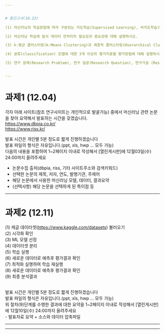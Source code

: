 ```yaml
---


# 중간고사(10.23)
 
(1) 머신러닝의 학습방법에 따라 구분되는 지도학습(Supervised Learning), 비지도학습(Unsupervised Learning) 및 강화학습 (Reinforcement Learning)의 차이에 대해 설명하시오.

(2) 머신러닝 학습에 앞서 데이터 전처리의 필요성과 중요성에 대해 설명하시오.

(3) k-평균 클러스터링(k-Means Clustering)과 계층적 클러스터링(Hierarchical Clustering)의 차이점을 설명하시오.

(4) 분류(classification) 모델에 대한 3개 이상의 평가지표별 평가방법에 대해 설명하시오.

(5) 연구 문제(Research Problem), 연구 질문(Research Question), 연구가설 (Research Hypothesis)의 차이점에 대해 설명하시오.


---
```



# 과제1 (12.04)

각자 아래 사이트(참조 연구사이트는 개인적으로 발굴가능) 중에서 머신러닝 관련 논문을 찾아 요약해서 발표하는 시간을 갖겠습니다.<br>
https://www.dbpia.co.kr/<br>
https://www.riss.kr/<br>

발표 시간은 개인별 5분 정도로 짧게 진행하겠습니다<br>
발표 파일의 형식은 자유입니다.(ppt, xls, hwp ... 모두 가능)<br>
다음의 내용을 포함하여 1~2페이지 이내로 작성해서 [열린게시판]에 12월03일(수) 24:00까지 올려주세요<br>
 - 논문수집 출처(dbpia, riss, 기타 사이트주소와 검색키워드)<br>
 - 선택한 논문의 제목, 저자, 연도, 발행기관, 주제어<br>
 - 해당 논문에서 사용한 머신러닝 모델, 데이터, 결과요약<br>
 - (선택사항) 해당 논문을 선택하게 된 특이점 등<br>


--- 


# 과제2 (12.11)

(1) 캐글 데이터셋(https://www.kaggle.com/datasets) 불러오기<br>
(2) 시각화 확인<br>
(3) ML 모델 선정<br>
(4) 데이터셋 분리<br>
(5) 학습 실행<br>
(6) 새로운 데이터로 예측후 평가결과 확인<br>
(7) 최적화 실행하여 학습 재실행<br>
(8) 새로운 데이터로 예측후 평가결과 확인<br>
(9) 최종 분석결과<br>

<br> 
발표 시간은 개인별 5분 정도로 짧게 진행하겠습니다<br>
발표 파일의 형식은 자유입니다.(ppt, xls, hwp ... 모두 가능)<br>
위 절차(9)단계를 수행한 결과에 대한 요약을 1~2페이지 이내로 작성해서 [열린게시판]에 12월10일(수) 24:00까지 올려주세요<br>
- 발표자료 요약 + 소스와 데이터 압축파일 


---


---
